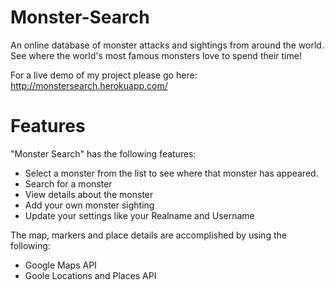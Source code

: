 # Monster-Search
An online database of monster attacks and sightings from around the world. See where the world's most famous monsters love to spend their time!

For a live demo of my project please go here: http://monstersearch.herokuapp.com/

# Features
"Monster Search" has the following features:
<ul>
<li>Select a monster from the list to see where that monster has appeared.</li>
<li>Search for a monster</li>
<li>View details about the monster</li>
<li>Add your own monster sighting</li>
<li>Update your settings like your Realname and Username</li>
</ul>

The map, markers and place details are accomplished by using the following:
<ul>
<li>Google Maps API</li>
<li>Goole Locations and Places API</li>
</ul>
